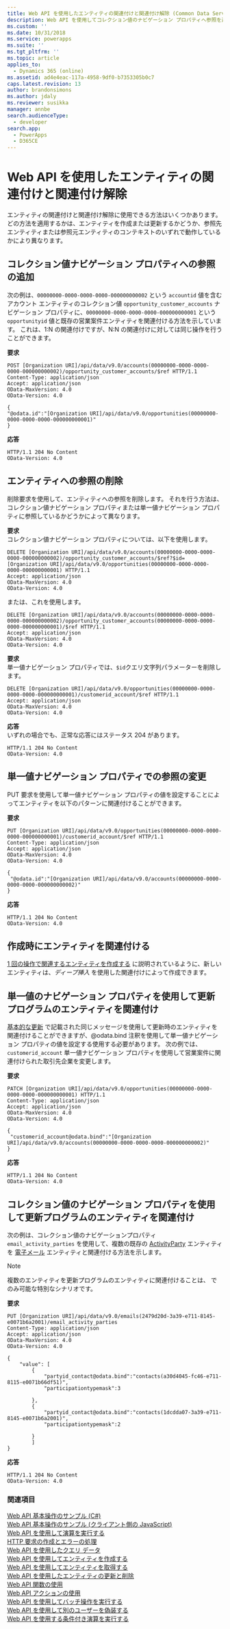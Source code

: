 ```yaml
---
title: Web API を使用したエンティティの関連付けと関連付け解除 (Common Data Service) | Microsoft Docs
description: Web API を使用してコレクション値のナビゲーション プロパティへ参照を追加、参照を削除、既存の参照を変更する方法について説明します。
ms.custom: ''
ms.date: 10/31/2018
ms.service: powerapps
ms.suite: ''
ms.tgt_pltfrm: ''
ms.topic: article
applies_to:
  - Dynamics 365 (online)
ms.assetid: ad4e4eac-117a-4958-9df0-b7353305b0c7
caps.latest.revision: 13
author: brandonsimons
ms.author: jdaly
ms.reviewer: susikka
manager: annbe
search.audienceType:
  - developer
search.app:
  - PowerApps
  - D365CE
---
```

# <a name="associate-and-disassociate-entities-using-the-web-api"></a>Web API を使用したエンティティの関連付けと関連付け解除

エンティティの関連付けと関連付け解除に使用できる方法はいくつかあります。 どの方法を適用するかは、エンティティを作成または更新するかどうか、参照先エンティティまたは参照元エンティティのコンテキストのいずれで動作しているかにより異なります。  

<a name="bkmk_Addareferencetoacollection"></a>

## <a name="add-a-reference-to-a-collection-valued-navigation-property"></a>コレクション値ナビゲーション プロパティへの参照の追加

 次の例は、`00000000-0000-0000-0000-000000000002` という `accountid` 値を含むアカウント エンティティのコレクション値 `opportunity_customer_accounts` ナビゲーション プロパティに、`00000000-0000-0000-0000-000000000001` という `opportunityid` 値と既存の営業案件エンティティを関連付ける方法を示しています。 これは、1:N の関連付けですが、N:N の関連付けに対しては同じ操作を行うことができます。  
  
**要求**  
```http  
POST [Organization URI]/api/data/v9.0/accounts(00000000-0000-0000-0000-000000000002)/opportunity_customer_accounts/$ref HTTP/1.1   
Content-Type: application/json   
Accept: application/json   
OData-MaxVersion: 4.0   
OData-Version: 4.0  
  
{  
"@odata.id":"[Organization URI]/api/data/v9.0/opportunities(00000000-0000-0000-0000-000000000001)"  
}  
```  
  
**応答**  
```http 
HTTP/1.1 204 No Content  
OData-Version: 4.0  
```  
  
<a name="bkmk_Removeareferencetoanentity"></a>

## <a name="remove-a-reference-to-an-entity"></a>エンティティへの参照の削除

 削除要求を使用して、エンティティへの参照を削除します。 それを行う方法は、コレクション値ナビゲーション プロパティまたは単一値ナビゲーション プロパティに参照しているかどうかによって異なります。  
  
 **要求**  
 コレクション値ナビゲーション プロパティについては、以下を使用します。  
  
```http  
DELETE [Organization URI]/api/data/v9.0/accounts(00000000-0000-0000-0000-000000000002)/opportunity_customer_accounts/$ref?$id=[Organization URI]/api/data/v9.0/opportunities(00000000-0000-0000-0000-000000000001) HTTP/1.1  
Accept: application/json  
OData-MaxVersion: 4.0  
OData-Version: 4.0  
```  
  
 または、これを使用します。  
  
```http 
DELETE [Organization URI]/api/data/v9.0/accounts(00000000-0000-0000-0000-000000000002)/opportunity_customer_accounts(00000000-0000-0000-0000-000000000001)/$ref HTTP/1.1  
Accept: application/json  
OData-MaxVersion: 4.0  
OData-Version: 4.0  
```  
  
 **要求**  
 単一値ナビゲーション プロパティでは、`$id`クエリ文字列パラメーターを削除します。  
  
```http 
DELETE [Organization URI]/api/data/v9.0/opportunities(00000000-0000-0000-0000-000000000001)/customerid_account/$ref HTTP/1.1  
Accept: application/json  
OData-MaxVersion: 4.0  
OData-Version: 4.0  
```  
  
 **応答**  
 いずれの場合でも、正常な応答にはステータス 204 があります。  
  
```http 
HTTP/1.1 204 No Content  
OData-Version: 4.0  
```  
  
<a name="bkmk_Changethereferenceinasingle"></a>
 
## <a name="change-the-reference-in-a-single-valued-navigation-property"></a>単一値ナビゲーション プロパティでの参照の変更

 PUT 要求を使用して単一値ナビゲーション プロパティの値を設定することによってエンティティを以下のパターンに関連付けることができます。  
  
 **要求**

```http 
PUT [Organization URI]/api/data/v9.0/opportunities(00000000-0000-0000-0000-000000000001)/customerid_account/$ref HTTP/1.1  
Content-Type: application/json  
Accept: application/json  
OData-MaxVersion: 4.0  
OData-Version: 4.0  
  
{  
 "@odata.id":"[Organization URI]/api/data/v9.0/accounts(00000000-0000-0000-0000-000000000002)"  
}  
```  
  
 **応答**  

```http 
HTTP/1.1 204 No Content  
OData-Version: 4.0  
```  
  
<a name="bkmk_Associateentitiesoncreate"></a>

## <a name="associate-entities-on-create"></a>作成時にエンティティを関連付ける

 [1 回の操作で関連するエンティティを作成する](create-entity-web-api.md#bkmk_CreateRelated) に説明されているように、新しいエンティティは、*ディープ挿入* を使用した関連付けによって作成できます。  
  
<a name="bkmk_Associateentitiesonupdate"></a>

## <a name="associate-entities-on-update-using-single-valued-navigation-property"></a>単一値のナビゲーション プロパティを使用して更新プログラムのエンティティを関連付け

 [基本的な更新](update-delete-entities-using-web-api.md#bkmk_update) で記載された同じメッセージを使用して更新時のエンティティを関連付けることができますが、@odata.bind 注釈を使用して単一値ナビゲーション プロパティの値を設定する使用する必要があります。 次の例では、`customerid_account` 単一値ナビゲーション プロパティを使用して営業案件に関連付けられた取引先企業を変更します。  
  
 **要求**

```http 
PATCH [Organization URI]/api/data/v9.0/opportunities(00000000-0000-0000-0000-000000000001) HTTP/1.1  
Content-Type: application/json  
Accept: application/json  
OData-MaxVersion: 4.0  
OData-Version: 4.0  
  
{  
 "customerid_account@odata.bind":"[Organization URI]/api/data/v9.0/accounts(00000000-0000-0000-0000-000000000002)"  
}  
```  
  
 **応答**  

```http 
HTTP/1.1 204 No Content  
OData-Version: 4.0  
```  
<a name="bkmk_Associateentitiesonupdate_multi"></a>

## <a name="associate-entities-on-update-using-collection-valued-navigation-property"></a>コレクション値のナビゲーション プロパティを使用して更新プログラムのエンティティを関連付け

次の例は、コレクション値のナビゲーションプロパティ `email_activity_parties` を使用して、複数の既存の [ActivityParty](../reference/entities/activityparty.md) エンティティを [電子メール](../reference/entities/email.md) エンティティと関連付ける方法を示します。

> [!NOTE]
> 複数のエンティティを更新プログラムのエンティティに関連付けることは、<xref href="Microsoft.Dynamics.CRM.activityparty?text=activityparty EntityType" /> でのみ可能な特別なシナリオです。

**要求**

```HTTP
PUT [Organization URI]/api/data/v9.0/emails(2479d20d-3a39-e711-8145-e0071b6a2001)/email_activity_parties
Content-Type: application/json  
Accept: application/json  
OData-MaxVersion: 4.0  
OData-Version: 4.0

{
    "value": [
        {
            "partyid_contact@odata.bind":"contacts(a30d4045-fc46-e711-8115-e0071b66df51)",
            "participationtypemask":3
            
        },
        {
            "partyid_contact@odata.bind":"contacts(1dcdda07-3a39-e711-8145-e0071b6a2001)",
            "participationtypemask":2
            
        }
        ]
}
```

**応答**

```HTTP
HTTP/1.1 204 No Content  
OData-Version: 4.0 
```

### <a name="see-also"></a>関連項目

 [Web API 基本操作のサンプル (C#)](samples/basic-operations-csharp.md)   
 [Web API 基本操作のサンプル (クライアント側の JavaScript)](samples/basic-operations-client-side-javascript.md)   
 [Web API を使用して演算を実行する](perform-operations-web-api.md)   
 [HTTP 要求の作成とエラーの処理](compose-http-requests-handle-errors.md)   
 [Web API を使用したクエリ データ](query-data-web-api.md)   
 [Web API を使用してエンティティを作成する](create-entity-web-api.md)   
 [Web API を使用してエンティティを取得する](retrieve-entity-using-web-api.md)   
 [Web API を使用したエンティティの更新と削除](update-delete-entities-using-web-api.md)   
 [Web API 関数の使用](use-web-api-functions.md)   
 [Web API アクションの使用](use-web-api-actions.md)   
 [Web API を使用してバッチ操作を実行する](execute-batch-operations-using-web-api.md)   
 [Web API を使用して別のユーザーを偽装する](impersonate-another-user-web-api.md)   
 [Web API を使用する条件付き演算を実行する](perform-conditional-operations-using-web-api.md)
